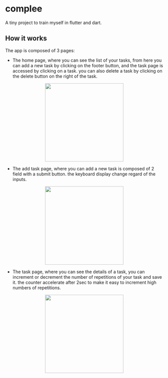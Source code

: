 # complee

A tiny project to train myself in flutter and dart.

## How it works

The app is composed of 3 pages:

- The home page, where you can see the list of your tasks, from here you can add a new task by clicking on the footer button, and the task page is accessed by clicking on a task. you can also delete a task by clicking on the delete button on the right of the task.

<p align="center">
  <img src="https://user-images.githubusercontent.com/8861747/189701957-0af81fc4-6f92-48e6-9b04-858c6e70992b.jpg" width="250">
</p>

- The add task page, where you can add a new task is composed of 2 field with a submit button. the keyboard display change regard of the inputs.

<p align="center">
  <img src="https://media.giphy.com/media/lQ3FtsFC36CKbfqzN8/giphy.gif" width="250">
</p>

- The task page, where you can see the details of a task, you can increment or decrement the number of repetitions of your task and save it.
the counter accelerate after 2sec to make it easy to increment high numbers of repetitions.

<p align="center">
  <img src="https://media.giphy.com/media/jBFU3HNikYRtQmjThQ/giphy.gif" width="250">  
</p>


